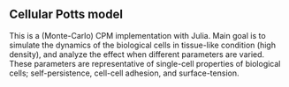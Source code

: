 ## Cellular Potts model
This is a (Monte-Carlo) CPM implementation with Julia. Main goal is to simulate the dynamics of the biological cells in tissue-like condition (high density), and analyze the effect when different parameters are varied. These parameters are representative of single-cell properties of biological cells; self-persistence, cell-cell adhesion, and surface-tension.
